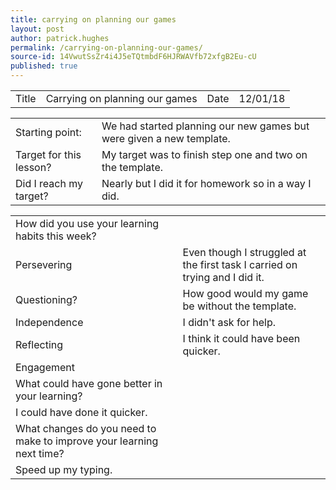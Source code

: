 ```yaml
---
title: carrying on planning our games
layout: post
author: patrick.hughes
permalink: /carrying-on-planning-our-games/
source-id: 14VwutSsZr4i4J5eTQtmbdF6HJRWAVfb72xfgB2Eu-cU
published: true
---
```

<table>
  <tr>
    <td>Title</td>
    <td>Carrying on planning our games</td>
    <td>Date</td>
    <td>12/01/18</td>
  </tr>
</table>


<table>
  <tr>
    <td>Starting point:</td>
    <td>We had started planning our new games but were given a new template.</td>
  </tr>
  <tr>
    <td>Target for this lesson?</td>
    <td>My target was to finish step one and two on the template.</td>
  </tr>
  <tr>
    <td>Did I reach my target? </td>
    <td>Nearly but I did it for homework so in a way I did. </td>
  </tr>
</table>


<table>
  <tr>
    <td>How did you use your learning habits this week?</td>
    <td></td>
  </tr>
  <tr>
    <td>Persevering</td>
    <td>Even though I struggled at the first task I carried on trying and I did it. </td>
  </tr>
  <tr>
    <td>Questioning?</td>
    <td>How good would my game be without the template.</td>
  </tr>
  <tr>
    <td>Independence</td>
    <td>I didn't ask for help.</td>
  </tr>
  <tr>
    <td>Reflecting</td>
    <td>I think it could have been quicker.</td>
  </tr>
  <tr>
    <td>Engagement</td>
    <td></td>
  </tr>
  <tr>
    <td>What could have gone better in your learning?</td>
    <td></td>
  </tr>
  <tr>
    <td>I could have done it quicker.</td>
    <td></td>
  </tr>
  <tr>
    <td>What changes do you need to make to improve your learning next time?</td>
    <td></td>
  </tr>
  <tr>
    <td>Speed up my typing.</td>
    <td></td>
  </tr>
</table>


